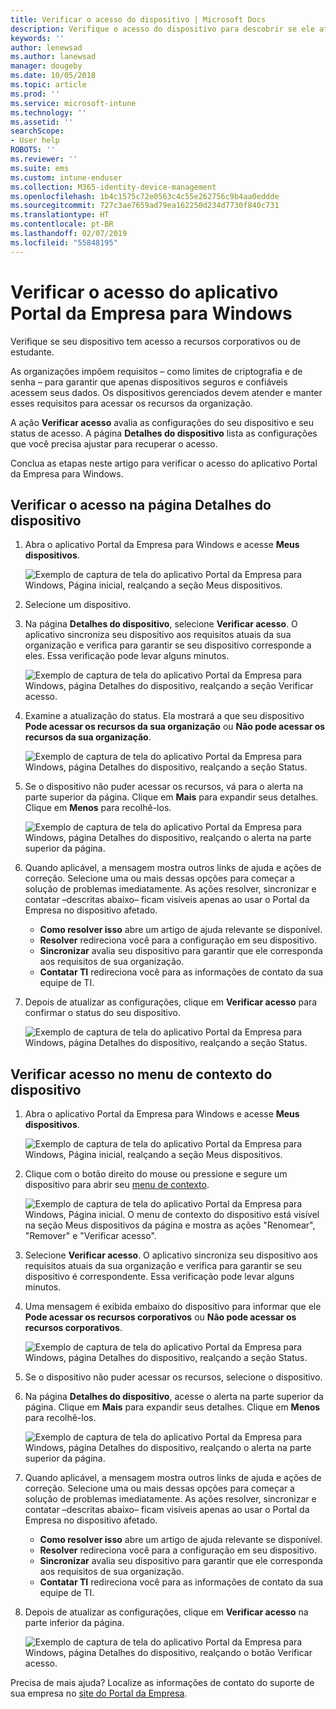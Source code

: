 ```yaml
---
title: Verificar o acesso do dispositivo | Microsoft Docs
description: Verifique o acesso do dispositivo para descobrir se ele atende aos requisitos e pode acessar recursos corporativos ou de estudante.
keywords: ''
author: lenewsad
ms.author: lanewsad
manager: dougeby
ms.date: 10/05/2018
ms.topic: article
ms.prod: ''
ms.service: microsoft-intune
ms.technology: ''
ms.assetid: ''
searchScope:
- User help
ROBOTS: ''
ms.reviewer: ''
ms.suite: ems
ms.custom: intune-enduser
ms.collection: M365-identity-device-management
ms.openlocfilehash: 1b4c1575c72e0563c4c55e262756c9b4aa0eddde
ms.sourcegitcommit: 727c3ae7659ad79ea162250d234d7730f840c731
ms.translationtype: HT
ms.contentlocale: pt-BR
ms.lasthandoff: 02/07/2019
ms.locfileid: "55848195"
---
```

# <a name="check-access-from-company-portal-app-for-windows"></a>Verificar o acesso do aplicativo Portal da Empresa para Windows

Verifique se seu dispositivo tem acesso a recursos corporativos ou de estudante. 

As organizações impõem requisitos &ndash; como limites de criptografia e de senha &ndash; para garantir que apenas dispositivos seguros e confiáveis acessem seus dados. Os dispositivos gerenciados devem atender e manter esses requisitos para acessar os recursos da organização.

A ação **Verificar acesso** avalia as configurações do seu dispositivo e seu status de acesso. A página **Detalhes do dispositivo** lista as configurações que você precisa ajustar para recuperar o acesso. 

Conclua as etapas neste artigo para verificar o acesso do aplicativo Portal da Empresa para Windows.  

## <a name="check-access-from-device-details-page"></a>Verificar o acesso na página Detalhes do dispositivo  
1. Abra o aplicativo Portal da Empresa para Windows e acesse **Meus dispositivos**.  

    ![Exemplo de captura de tela do aplicativo Portal da Empresa para Windows, Página inicial, realçando a seção Meus dispositivos.](./media/1809_CheckAccess_Context_Select_Device.png)  
2. Selecione um dispositivo.  
3. Na página **Detalhes do dispositivo**, selecione **Verificar acesso**. O aplicativo sincroniza seu dispositivo aos requisitos atuais da sua organização e verifica para garantir se seu dispositivo corresponde a eles. Essa verificação pode levar alguns minutos.  

    ![Exemplo de captura de tela do aplicativo Portal da Empresa para Windows, página Detalhes do dispositivo, realçando a seção Verificar acesso.](./media/1809_CheckAccess_Checking_Status.png) 

4. Examine a atualização do status. Ela mostrará a que seu dispositivo **Pode acessar os recursos da sua organização** ou **Não pode acessar os recursos da sua organização**.  

   ![Exemplo de captura de tela do aplicativo Portal da Empresa para Windows, página Detalhes do dispositivo, realçando a seção Status.](./media/1809_CheckAccess_Device_details_status1.png)  
   
5. Se o dispositivo não puder acessar os recursos, vá para o alerta na parte superior da página. Clique em **Mais** para expandir seus detalhes. Clique em **Menos** para recolhê-los.  

    ![Exemplo de captura de tela do aplicativo Portal da Empresa para Windows, página Detalhes do dispositivo, realçando o alerta na parte superior da página.](./media/1809_CheckAccess_Device_details_alert1.png)  

6. Quando aplicável, a mensagem mostra outros links de ajuda e ações de correção. Selecione uma ou mais dessas opções para começar a solução de problemas imediatamente. As ações resolver, sincronizar e contatar &ndash;descritas abaixo&ndash; ficam visíveis apenas ao usar o Portal da Empresa no dispositivo afetado.  

     * **Como resolver isso** abre um artigo de ajuda relevante se disponível.  
     * **Resolver** redireciona você para a configuração em seu dispositivo.  
     * **Sincronizar** avalia seu dispositivo para garantir que ele corresponda aos requisitos de sua organização.  
     * **Contatar TI** redireciona você para as informações de contato da sua equipe de TI.   
 
6. Depois de atualizar as configurações, clique em **Verificar acesso** para confirmar o status do seu dispositivo.  

    ![Exemplo de captura de tela do aplicativo Portal da Empresa para Windows, página Detalhes do dispositivo, realçando a seção Status.](./media/1809_CheckAccess_Device_details_status1.png)  

## <a name="check-access-from-device-context-menu"></a>Verificar acesso no menu de contexto do dispositivo  
1. Abra o aplicativo Portal da Empresa para Windows e acesse **Meus dispositivos**.  

    ![Exemplo de captura de tela do aplicativo Portal da Empresa para Windows, Página inicial, realçando a seção Meus dispositivos.](./media/1809_CheckAccess_Context_Select_Device.png)  

2. Clique com o botão direito do mouse ou pressione e segure um dispositivo para abrir seu [menu de contexto](https://docs.microsoft.com//windows/uwp/design/controls-and-patterns/menus).  

    ![Exemplo de captura de tela do aplicativo Portal da Empresa para Windows, Página inicial. O menu de contexto do dispositivo está visível na seção **Meus dispositivos** da página e mostra as ações "Renomear", "Remover" e "Verificar acesso".](./media/1809_DeviceContextMenu_Windows_CP.png)  
3. Selecione **Verificar acesso**. O aplicativo sincroniza seu dispositivo aos requisitos atuais da sua organização e verifica para garantir se seu dispositivo é correspondente. Essa verificação pode levar alguns minutos.  
 
4. Uma mensagem é exibida embaixo do dispositivo para informar que ele **Pode acessar os recursos corporativos** ou **Não pode acessar os recursos corporativos**. 

    ![Exemplo de captura de tela do aplicativo Portal da Empresa para Windows, página Detalhes do dispositivo, realçando a seção Status.](./media/1809_CheckAccess_Context_Menu_Alert2.png) 

5. Se o dispositivo não puder acessar os recursos, selecione o dispositivo.  
6. Na página **Detalhes do dispositivo**, acesse o alerta na parte superior da página. Clique em **Mais** para expandir seus detalhes. Clique em **Menos** para recolhê-los.  

    ![Exemplo de captura de tela do aplicativo Portal da Empresa para Windows, página Detalhes do dispositivo, realçando o alerta na parte superior da página.](./media/1809_CheckAccess_Device_details_alert1.png)  

6. Quando aplicável, a mensagem mostra outros links de ajuda e ações de correção. Selecione uma ou mais dessas opções para começar a solução de problemas imediatamente. As ações resolver, sincronizar e contatar &ndash;descritas abaixo&ndash; ficam visíveis apenas ao usar o Portal da Empresa no dispositivo afetado.  

     * **Como resolver isso** abre um artigo de ajuda relevante se disponível.  
     * **Resolver** redireciona você para a configuração em seu dispositivo.  
     * **Sincronizar** avalia seu dispositivo para garantir que ele corresponda aos requisitos de sua organização.  
     * **Contatar TI** redireciona você para as informações de contato da sua equipe de TI.    

7. Depois de atualizar as configurações, clique em **Verificar acesso** na parte inferior da página.  

    ![Exemplo de captura de tela do aplicativo Portal da Empresa para Windows, página Detalhes do dispositivo, realçando o botão Verificar acesso.](./media/1809_CheckAccess_Device_details_button.png) 


Precisa de mais ajuda? Localize as informações de contato do suporte de sua empresa no [site do Portal da Empresa](https://go.microsoft.com/fwlink/?linkid=2010980).
